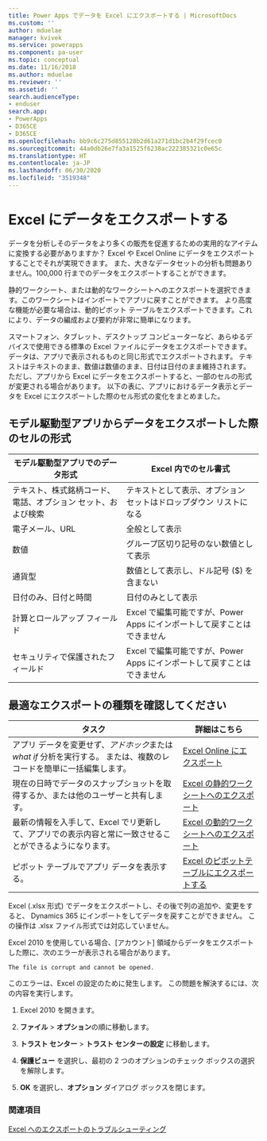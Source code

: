 ```yaml
---
title: Power Apps でデータを Excel にエクスポートする | MicrosoftDocs
ms.custom: ''
author: mduelae
manager: kvivek
ms.service: powerapps
ms.component: pa-user
ms.topic: conceptual
ms.date: 11/16/2018
ms.author: mduelae
ms.reviewer: ''
ms.assetid: ''
search.audienceType:
- enduser
search.app:
- PowerApps
- D365CE
- D365CE
ms.openlocfilehash: bb9c6c275d855128b2d61a271d1bc2b4f29fcec0
ms.sourcegitcommit: 44a0db26e7fa3a1525f6238ac222385321c0e65c
ms.translationtype: HT
ms.contentlocale: ja-JP
ms.lasthandoff: 06/30/2020
ms.locfileid: "3519348"
---
```

# <a name="export-data-to-excel"></a>Excel にデータをエクスポートする

データを分析しそのデータをより多くの販売を促進するための実用的なアイテムに変換する必要がありますか？ Excel や Excel Online にデータをエクスポートすることでそれが実現できます。 また、大きなデータセットの分析も問題ありません。100,000 行までのデータをエクスポートすることができます。
  
静的ワークシート、または動的なワークシートへのエクスポートを選択できます。このワークシートはインポートでアプリに戻すことができます。 より高度な機能が必要な場合は、動的ピボット テーブルをエクスポートできます。これにより、データの編成および要約が非常に簡単になります。  
  
スマートフォン、タブレット、デスクトップ コンピューターなど、あらゆるデバイスで使用できる標準の Excel ファイルにデータをエクスポートできます。 データは、アプリで表示されるものと同じ形式でエクスポートされます。 テキストはテキストのまま、数値は数値のまま、日付は日付のまま維持されます。 ただし、アプリから Excel にデータをエクスポートすると、一部のセルの形式が変更される場合があります。 以下の表に、アプリにおけるデータ表示とデータを Excel にエクスポートした際のセル形式の変化をまとめました。  
  
## <a name="cell-format-when-data-is-exported-from-model-driven-apps"></a>モデル駆動型アプリからデータをエクスポートした際のセルの形式
  
| モデル駆動型アプリでのデータ形式 |                                            Excel 内でのセル書式                                             |
|----------------------------------------------------------------------------|-----------------------------------------------------------------------------------------------------------------------------------------------------------------|
|            テキスト、株式銘柄コード、電話、オプション セット、および検索            |                                                       テキストとして表示、オプション セットはドロップダウン リストになる                                                       |
|                                 電子メール、URL                                 |                                                                        全般として表示                                                                         |
|                                   数値                                   |                                                             グループ区切り記号のない数値として表示                                                             |
|                                  通貨型                                   |                                                         数値として表示し、ドル記号 ($) を含まない                                                         |
|                          日付のみ、日付と時間                          |                                                                       日付のみとして表示                                                                        |
|                       計算とロールアップ フィールド                        | Excel で編集可能ですが、Power Apps にインポートして戻すことはできません |
|                               セキュリティで保護されたフィールド                               | Excel で編集可能ですが、Power Apps にインポートして戻すことはできません |
  
## <a name="see-which-type-of-export-works-best-for-you"></a>最適なエクスポートの種類を確認してください  
  
|                                                                                                               タスク​​                                                                                                                 |                                              詳細はこちら                                               |
|-----------------------------------------------------------------------------------------------------------------------------------------------------------------------------------------------------------------------------------|-------------------------------------------------------------------------------------------------------|
|   アプリ データを変更せず、*アドホック*または *what if* 分析を実行する。 または、複数のレコードを簡単に一括編集します。   | [Excel Online にエクスポート](export-to-excel-online.md) |
|                                                                   現在の日時でデータのスナップショットを取得するか、または他のユーザーと共有します。                                                                    |           [Excel の静的ワークシートへのエクスポート](export-excel-static-worksheet.md)           |
| 最新の情報を入手して、Excel でリ更新して、アプリでの表示内容と常に一致させることができるようになります。 |          [Excel の動的ワークシートへのエクスポート](export-excel-dynamic-worksheet.md)          |
|                                                                      ピボット テーブルでアプリ データを表示する。                                                                      |                 [Excel のピボットテーブルにエクスポートする](export-excel-pivottable.md)                 |



Excel (.xlsx 形式) でデータをエクスポートし、その後で列の追加や、変更をすると、 Dynamics 365 にインポートをしてデータを戻すことができません。 この操作は .xlsx ファイル形式では対応していません。  
  
Excel 2010 を使用している場合、[アカウント] 領域からデータをエクスポートした際に、次のエラーが表示される場合があります。 
 
`The file is corrupt and cannot be opened.`  
  
このエラーは、Excel の設定のために発生します。 この問題を解決するには、次の内容を実行します。  
  
1. Excel 2010 を開きます。  
  
2. **ファイル** > **オプション**の順に移動します。  
  
3. **トラスト センター** > **トラスト センターの設定** に移動します。  
  
4. **保護ビュー** を選択し、最初の 2 つのオプションのチェック ボックスの選択を解除します。  
  
5. **OK** を選択し、**オプション** ダイアログ ボックスを閉じます。  


### <a name="see-also"></a>関連項目

[Excel へのエクスポートのトラブルシューティング](ts-export-to-excel.md)  

